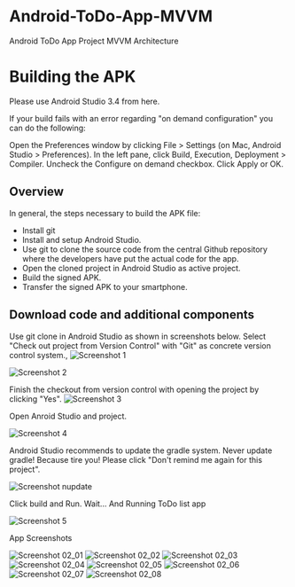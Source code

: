 # Android-ToDo-App-MVVM
Android ToDo App Project MVVM Architecture


# Building the APK

Please use Android Studio 3.4 from here.


If your build fails with an error regarding "on demand configuration" you can do the following:

Open the Preferences window by clicking File > Settings (on Mac, Android Studio > Preferences).
In the left pane, click Build, Execution, Deployment > Compiler.
Uncheck the Configure on demand checkbox.
Click Apply or OK.

## Overview

In general, the steps necessary to build the APK file:

* Install git
* Install and setup Android Studio.
* Use git to clone the source code from the central Github repository where the developers have put the actual code for the app.
* Open the cloned project in Android Studio as active project.
* Build the signed APK.
* Transfer the signed APK to your smartphone.

## Download code and additional components
Use git clone in Android Studio as shown in screenshots below. Select "Check out project from Version Control" with "Git" as concrete version control system.,
![Screenshot 1](./screenshot/Screenshot_01.png)

![Screenshot 2](./screenshot/Screenshot_02.png)

Finish the checkout from version control with opening the project by clicking "Yes".
![Screenshot 3](./screenshot/Screenshot_03.png)

Open Anroid Studio and project.

![Screenshot 4](./screenshot/Screenshot_04.png)


Android Studio recommends to update the gradle system. Never update gradle! Because tire you!
Please click "Don't remind me again for this project".

![Screenshot nupdate](./screenshot/NoGradleUpdate.png)

 Click build and Run. Wait...
 And Running ToDo list app
 
 ![Screenshot 5](./screenshot/Screenshot_05.png)
 
 
 App Screenshots
 
  ![Screenshot 02_01](./screenshot/Screenshot_2_01.png)
  ![Screenshot 02_02](./screenshot/Screenshot_2_02.png)
  ![Screenshot 02_03](./screenshot/Screenshot_2_03.png)
  ![Screenshot 02_04](./screenshot/Screenshot_2_04.png)
  ![Screenshot 02_05](./screenshot/Screenshot_2_05.png)
  ![Screenshot 02_06](./screenshot/Screenshot_2_06.png)  
  ![Screenshot 02_07](./screenshot/Screenshot_2_07.png)
  ![Screenshot 02_08](./screenshot/Screenshot_2_08.png)






